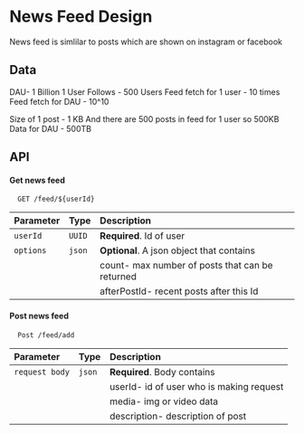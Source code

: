 # News Feed Design

News feed is simlilar to posts which are shown on instagram or facebook

## Data

DAU- 1 Billion
1 User Follows - 500 Users
Feed fetch for 1 user - 10 times
Feed fetch for DAU - 10^10

Size of 1 post - 1 KB
And there are 500 posts in feed for 1 user so 500KB
Data for DAU - 500TB

## API 

#### Get news feed

```http
  GET /feed/${userId}
```

| Parameter | Type     | Description                |
| :-------- | :------- | :------------------------- |
| `userId` | `UUID` | **Required**. Id of user |
| `options` | `json` | **Optional**. A json object that contains
| | | count- max number of posts that can be returned  |
| | | afterPostId- recent posts after this Id |


#### Post news feed

```http
  Post /feed/add
```

| Parameter | Type     | Description                       |
| :-------- | :------- | :-------------------------------- |
| `request body`      | `json` | **Required**. Body contains |
| | | userId- id of user who is making request |
| | | media- img or video data |
| | | description- description of post |



